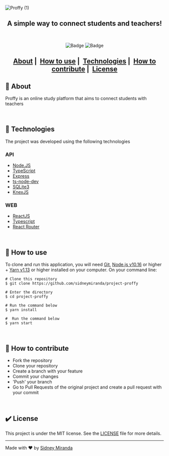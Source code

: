 ![Proffy (1)](https://user-images.githubusercontent.com/39252967/89723525-03e43800-d9ce-11ea-9004-4d5f57e5051e.gif)


## <div align="center"> A simple way to connect students and teachers! </div>
<br/>

<div align="center">

![Badge](https://img.shields.io/github/license/sidneymiranda/project-proffy)
![Badge](https://img.shields.io/github/release/sidneymiranda/project-proffy)

</div>

<h2 align="center">
  <a href="#green_book-about">About</a>&nbsp;|&nbsp;
  <a href="#pencil-how-to-use">How to use</a>&nbsp;|&nbsp;
  <a href="#rocket-technologies">Technologies</a>&nbsp;|&nbsp;
  <a href="#link-how-to-contribute">How to contribute</a>&nbsp;|&nbsp;
  <a href="#heavy_check_mark-license">License</a>
</h2>

## :green_book: About

Proffy is an online study platform that aims to connect students with teachers

<br />

## :rocket: Technologies 

The project was developed using the following technologies

### API
- [Node.JS](https://nodejs.org/)
- [TypeScript](https://www.typescriptlang.org)
- [Express](https://expressjs.com/)
- [ts-node-dev](https://github.com/whitecolor/ts-node-dev)
- [SQLite3](https://www.npmjs.com/package/sqlite3)
- [KnexJS](http://knexjs.org/)

### WEB
- [ReactJS](https://reactjs.org/)
- [Typescript](https://www.typescriptlang.org)
- [React Router](https://github.com/ReactTraining/react-router)

<br />

## :pencil: How to use
To clone and run this application, you will need [Git](https://git-scm.com/), [Node.js v10.16](https://nodejs.org/en/) or 
higher + [Yarn v1.13](https://yarnpkg.com/) or higher installed on your computer. On your command line:

```
# Clone this repository
$ git clone https://github.com/sidneymiranda/project-proffy

# Enter the directory
$ cd project-proffy

# Run the command below
$ yarn install

#  Run the command below
$ yarn start
```

<br />

## :link: How to contribute 

- Fork the repository
- Clone your repository
- Create a branch with your feature
- Commit your changes
- 'Push' your branch
- Go to Pull Requests of the original project and create a pull request with your commit

<br />

## :heavy_check_mark: License 

This project is under the MIT license. See the [LICENSE](https://github.com/sidneymiranda/project-proffy/blob/master/LICENSE.txt) file for more details.

---
Made with :heart: by [Sidney Miranda](https://www.linkedin.com/in/sidney-miranda/)
